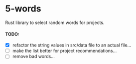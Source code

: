 # 5-words
Rust library to select random words for projects.

#### TODO:
- [x] refactor the string values in src/data file to an actual file...
- [ ] make the list better for project recommendations...
- [ ] remove bad words...